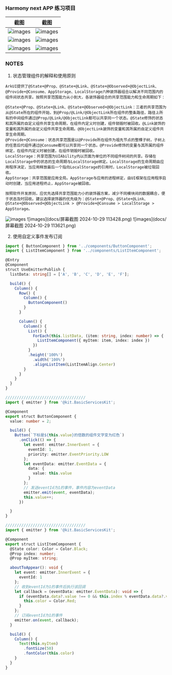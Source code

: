 ### Harmony next APP 练习项目

| 截图                                               | 截图                                               |
|--------------------------------------------------|--------------------------------------------------|
| ![images](docs/Screenshot_2024-10-26T153339.png) | ![images](docs/Screenshot_2024-10-26T153256.png) |
| ![images](docs/Screenshot_2024-10-26T153301.png) | ![images](docs/Screenshot_2024-10-26T153317.png) |
| ![images](docs/Screenshot_2024-10-26T153241.png) | ![images](docs/Screenshot_2024-10-26T153354.png) |

### NOTES
1. 状态管理组件的解释和使用原则
```text
ArkUI提供了@State+@Prop、@State+@Link、@State+@Observed+@ObjectLink、@Provide+@Consume、AppStorage、LocalStorage六种装饰器组合以解决不同范围内的组件间状态共享。按照共享范围能力从小到大，各装饰器组合的共享范围能力和生命周期如下：

@State+@Prop、@State+@Link、@State+@Observed+@ObjectLink：三者的共享范围为从@State所在的组件开始，到@Prop/@Link/@ObjectLink所在组件的整条路径，路径上所有的中间组件通过@Prop/@Link/@ObjectLink都可以共享同一个状态。@State修饰的状态和其所属的自定义组件共享生命周期，在组件内定义时创建，组件销毁时被回收。@Link装饰的变量和其所属的自定义组件共享生命周期。@ObjectLink装饰的变量和其所属的自定义组件共享生命周期。
@Provide+@Consume：状态共享范围是以@Provide所在组件为祖先节点的整棵子树，子树上的任意后代组件通过@Consume都可以共享同一个状态。@Provide修饰的变量与其所属的组件绑定，在组件内定义时被创建，在组件销毁时被回收。
LocalStorage：共享范围为UIAbility内以页面为单位的不同组件树间的共享。存储在LocalStorage中的状态的生命周期与LocalStorage绑定。LocalStorage的生命周期由应用程序决定，当应用释放最后一个指向LocalStorage的引用时，LocalStorage被垃圾回收。
AppStorage：共享范围是应用全局。AppStorage与应用的进程绑定，由UI框架在应用程序启动时创建，当应用进程终止，AppStorage被回收。

按照软件开发原则，应优先选择共享范围能力小的装饰器方案，减少不同模块间的数据耦合，便于状态及时回收。建议选择装饰器的优先级为：@State+@Prop、@State+@Link、@State+@Observed+@ObjectLink > @Provide+@Consume > LocalStorage > AppStorage。
```
![images](docs/state.jpg) 
![images](docs/屏幕截图 2024-10-29 113428.png) 
![images](docs/屏幕截图 2024-10-29 113621.png) 

2. 使用自定义事件发布订阅
```typescript
import { ButtonComponent } from '../components/ButtonComponent';
import { ListItemComponent } from '../components/ListItemComponent';

@Entry
@Component
struct UseEmitterPublish {
  listData: string[] = ['A', 'B', 'C', 'D', 'E', 'F'];

  build() {
    Column() {
      Row() {
        Column() {
          ButtonComponent()
        }
      }

      Column() {
        Column() {
          List() {
            ForEach(this.listData, (item: string, index: number) => {
              ListItemComponent({ myItem: item, index: index })
            })
          }
          .height('100%')
            .width('100%')
            .alignListItem(ListItemAlign.Center)
        }
      }
    }
  }
}

///////////////////////////////////
import { emitter } from '@kit.BasicServicesKit';

@Component
export struct ButtonComponent {
  value: number = 2;

  build() {
    Button(`下标是${this.value}的倍数的组件文字变为红色`)
      .onClick(() => {
        let event: emitter.InnerEvent = {
          eventId: 1,
          priority: emitter.EventPriority.LOW
        };
        let eventData: emitter.EventData = {
          data: {
            value: this.value
          }
        };
        // 发送eventId为1的事件，事件内容为eventData
        emitter.emit(event, eventData);
        this.value++;
      })

  }
}

///////////////////////////////////
import { emitter } from '@kit.BasicServicesKit';

@Component
export struct ListItemComponent {
  @State color: Color = Color.Black;
  @Prop index: number;
  @Prop myItem: string;

  aboutToAppear(): void {
    let event: emitter.InnerEvent = {
      eventId: 1
    };
    // 收到eventId为1的事件后执行该回调
    let callback = (eventData: emitter.EventData): void => {
      if (eventData.data?.value !== 0 && this.index % eventData.data?.value === 0) {
        this.color = Color.Red;
      }
    };
    // 订阅eventId为1的事件
    emitter.on(event, callback);
  }

  build() {
    Column() {
      Text(this.myItem)
        .fontSize(50)
        .fontColor(this.color)
    }
  }
}
```